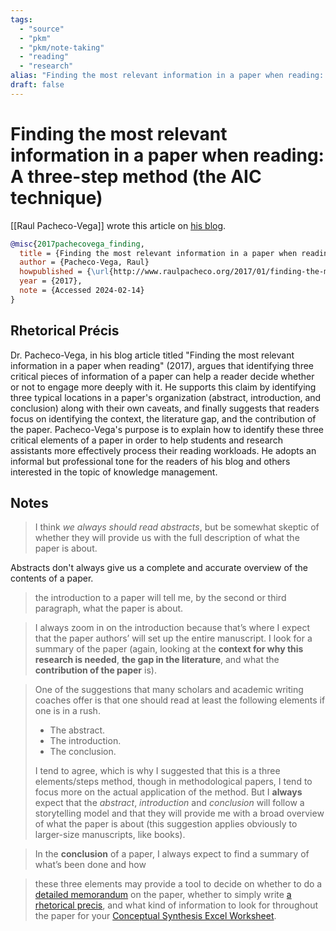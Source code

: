 ```yaml
---
tags:
  - "source"
  - "pkm"
  - "pkm/note-taking"
  - "reading"
  - "research"
alias: "Finding the most relevant information in a paper when reading: A three-step method (the AIC technique)"
draft: false
---
```

# Finding the most relevant information in a paper when reading: A three-step method (the AIC technique)

[[Raul Pacheco-Vega]] wrote this article on [his blog](http://www.raulpacheco.org/2017/01/finding-the-most-relevant-information-in-a-paper-when-reading-a-three-step-method/).

```bibtex
@misc{2017pachecovega_finding,
  title = {Finding the most relevant information in a paper when reading: A three-step method (the AIC technique)},
  author = {Pacheco-Vega, Raul}
  howpublished = {\url{http://www.raulpacheco.org/2017/01/finding-the-most-relevant-information-in-a-paper-when-reading-a-three-step-method/}},
  year = {2017},
  note = {Accessed 2024-02-14}
}
```

## Rhetorical Précis
Dr. Pacheco-Vega, in his blog article titled "Finding the most relevant information in a paper when reading" (2017), argues that identifying three critical pieces of information of a paper can help a reader decide whether or not to engage more deeply with it. He supports this claim by identifying three typical locations in a paper's organization (abstract, introduction, and conclusion) along with their own caveats, and finally suggests that readers focus on identifying the context, the literature gap, and the contribution of the paper. Pacheco-Vega's purpose is to explain how to identify these three critical elements of a paper in order to help students and research assistants more effectively process their reading workloads. He adopts an informal but professional tone for the readers of his blog and others interested in the topic of knowledge management.
## Notes
> I think _we always should read abstracts_, but be somewhat skeptic of whether they will provide us with the full description of what the paper is about.

Abstracts don't always give us a complete and accurate overview of the contents of a paper.

> the introduction to a paper will tell me, by the second or third paragraph, what the paper is about.

> I always zoom in on the introduction because that’s where I expect that the paper authors’ will set up the entire manuscript. I look for a summary of the paper (again, looking at the **context for why this research is needed**, **the gap in the literature**, and what the **contribution of the paper** is).

> One of the suggestions that many scholars and academic writing coaches offer is that one should read at least the following elements if one is in a rush.  
>
>- The abstract.
>- The introduction.
>- The conclusion.
>
>I tend to agree, which is why I suggested that this is a three elements/steps method, though in methodological papers, I tend to focus more on the actual application of the method. But I **always** expect that the _abstract_, _introduction_ and _conclusion_ will follow a storytelling model and that they will provide me with a broad overview of what the paper is about (this suggestion applies obviously to larger-size manuscripts, like books).

> In the **conclusion** of a paper, I always expect to find a summary of what’s been done and how

> these three elements may provide a tool to decide on whether to do a [detailed memorandum](http://www.raulpacheco.org/2016/07/writing-effective-memorandums/) on the paper, whether to simply write [a rhetorical precis](http://www.raulpacheco.org/2016/10/using-the-rhetorical-precis-for-literature-reviews-and-conceptual-syntheses/), and what kind of information to look for throughout the paper for your [Conceptual Synthesis Excel Worksheet](http://www.raulpacheco.org/2016/06/synthesizing-different-bodies-of-work-in-your-literature-review-the-conceptual-synthesis-excel-dump-technique/).
